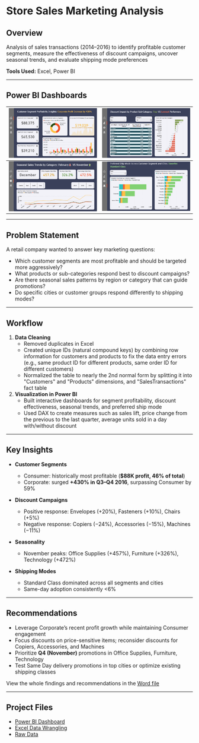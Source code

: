 # Store Sales Marketing Analysis  

## Overview  
Analysis of sales transactions (2014–2016) to identify profitable customer segments, measure the effectiveness of discount campaigns, uncover seasonal trends, and evaluate shipping mode preferences

**Tools Used:** Excel, Power BI  

---

## Power BI Dashboards

| ![Dashboard_1](Power_BI/Screenshots/Dashboard_1.png) | ![Dashboard_2](Power_BI/Screenshots/Dashboard_2.png) |
|----------------------------|-------------------------|
| ![Dashboard_3](Power_BI/Screenshots/Dashboard_3.png) | ![Dashboard_4](Power_BI/Screenshots/Dashboard_4.png) |


---

## Problem Statement
A retail company wanted to answer key marketing questions:
- Which customer segments are most profitable and should be targeted more aggressively?
- What products or sub-categories respond best to discount campaigns?
- Are there seasonal sales patterns by region or category that can guide promotions?
- Do specific cities or customer groups respond differently to shipping modes?

---

## Workflow
1. **Data Cleaning**
   - Removed duplicates in Excel
   - Created unique IDs (natural compound keys) by combining row information for customers and products to fix the data entry errors (e.g., same product ID for different products, same order ID for different customers)
   - Normalized the table to nearly the 2nd normal form by splitting it into "Customers" and "Products" dimensions, and "SalesTransactions" fact table  
3. **Visualization in Power BI**  
   - Built interactive dashboards for segment profitability, discount effectiveness, seasonal trends, and preferred ship mode
   - Used DAX to create measures such as sales lift, price change from the previous to the last quarter, average units sold in a day with/without discount

---

## Key Insights  

- **Customer Segments**  
  - Consumer: historically most profitable (**$88K profit, 46% of total**) 
  - Corporate: surged **+430% in Q3–Q4 2016**, surpassing Consumer by 59%

- **Discount Campaigns**  
  - Positive response: Envelopes (+20%), Fasteners (+10%), Chairs (+5%)
  - Negative response: Copiers (−24%), Accessories (−15%), Machines (−11%)

- **Seasonality**  
  - November peaks: Office Supplies (+457%), Furniture (+326%), Technology (+472%) 

- **Shipping Modes**  
  - Standard Class dominated across all segments and cities
  - Same-day adoption consistently <6%

---

## Recommendations  
- Leverage Corporate’s recent profit growth while maintaining Consumer engagement
- Focus discounts on price-sensitive items; reconsider discounts for Copiers, Accessories, and Machines 
- Prioritize **Q4 (November)** promotions in Office Supplies, Furniture, Technology
- Test Same Day delivery promotions in top cities or optimize existing shipping classes

View the whole findings and recommendations in the [Word file](Head%of%Marketing.docx) 

---

## Project Files  
- [Power BI Dashboard](Power_BI/Power_BI_Report.pbix)
- [Excel Data Wrangling](Excel_Normalization)
- [Raw Data](Raw_Data.csv)
